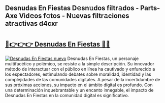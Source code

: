 ## Desnudas En Fiestas D𝚎sn𝚞dos filtr𝚊dos - Parts-Axe Vid𝚎os f𝚘tos - N𝚞evas filtr𝚊ciones atr𝚊ctivas d4cxr

# <h2><a href="http://mbcsemb.tromn.icu/?c=Desnudas+En+Fiestas">🔗👉👉👉 Desnudas En Fiestas 🔗🔗</a></h2>

[![Desnudas En Fiestas nuevo](https://i.imgur.com/pEAQMta.gif)](http://mbcsemb.tromn.icu/?c=Desnudas+En+Fiestas)
Desnudas En Fiestas, un personaje multifacético y polémico, se resiste a la simple descripción. Su innovador método de interactuar con el público en línea ha cautivado y enfurecido a los espectadores, estimulando debates sobre moralidad, identidad y las complejidades de las comunidades digitales. A pesar de la incertidumbre de sus próximas acciones, su impacto en el ámbito digital es profundo. Con una determinación inquebrantable y un encanto innegable, el impacto de Desnudas En Fiestas en la comunidad digital es significativo.
